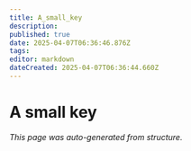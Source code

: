 ```yaml
---
title: A_small_key
description: 
published: true
date: 2025-04-07T06:36:46.876Z
tags: 
editor: markdown
dateCreated: 2025-04-07T06:36:44.660Z
---
```


# A small key

*This page was auto-generated from structure.*